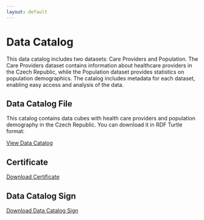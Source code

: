 ```yaml
---
layout: default
---
```


# Data Catalog

This data catalog includes two datasets: Care Providers and Population.
The Care Providers dataset contains information about healthcare providers in the Czech Republic,
while the Population dataset provides statistics on population demographics.
The catalog includes metadata for each dataset, enabling easy access and analysis of the data.

## Data Catalog File

This catalog contains data cubes with health care providers and population demography in the Czech Republic. You can download it in RDF Turtle format:

[View Data Catalog](/data/data-catalog.ttl)

## Certificate

[Download Certificate](/data/certificate.crt)

## Data Catalog Sign

[Download Data Catalog Sign](/data/data-catalog.sha256.sign)

